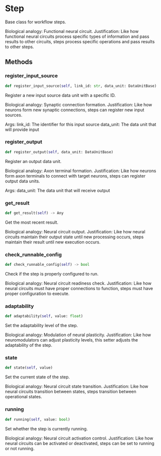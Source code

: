 # Step

Base class for workflow steps.

Biological analogy: Functional neural circuit.
Justification: Like how functional neural circuits process specific
types of information and pass results to other circuits, steps process
specific operations and pass results to other steps.

## Methods

### register_input_source

```python
def register_input_source(self, link_id: str, data_unit: DataUnitBase)
```

Register a new input source data unit with a specific ID.

Biological analogy: Synaptic connection formation.
Justification: Like how neurons form new synaptic connections,
steps can register new input sources.

Args:
    link_id: The identifier for this input source
    data_unit: The data unit that will provide input

### register_output

```python
def register_output(self, data_unit: DataUnitBase)
```

Register an output data unit.

Biological analogy: Axon terminal formation.
Justification: Like how neurons form axon terminals to connect
with target neurons, steps can register output data units.

Args:
    data_unit: The data unit that will receive output

### get_result

```python
def get_result(self) -> Any
```

Get the most recent result.

Biological analogy: Neural circuit output.
Justification: Like how neural circuits maintain their output
state until new processing occurs, steps maintain their result
until new execution occurs.

### check_runnable_config

```python
def check_runnable_config(self) -> bool
```

Check if the step is properly configured to run.

Biological analogy: Neural circuit readiness check.
Justification: Like how neural circuits must have proper connections
to function, steps must have proper configuration to execute.

### adaptability

```python
def adaptability(self, value: float)
```

Set the adaptability level of the step.

Biological analogy: Modulation of neural plasticity.
Justification: Like how neuromodulators can adjust plasticity levels,
this setter adjusts the adaptability of the step.

### state

```python
def state(self, value)
```

Set the current state of the step.

Biological analogy: Neural circuit state transition.
Justification: Like how neural circuits transition between states,
steps transition between operational states.

### running

```python
def running(self, value: bool)
```

Set whether the step is currently running.

Biological analogy: Neural circuit activation control.
Justification: Like how neural circuits can be activated or deactivated,
steps can be set to running or not running.

